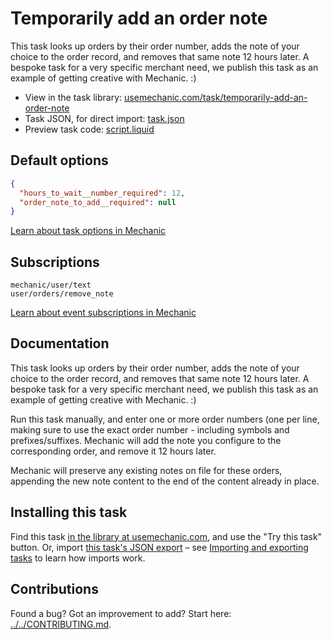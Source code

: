 # Temporarily add an order note

This task looks up orders by their order number, adds the note of your choice to the order record, and removes that same note 12 hours later. A bespoke task for a very specific merchant need, we publish this task as an example of getting creative with Mechanic. :)

* View in the task library: [usemechanic.com/task/temporarily-add-an-order-note](https://usemechanic.com/task/temporarily-add-an-order-note)
* Task JSON, for direct import: [task.json](../../tasks/temporarily-add-an-order-note.json)
* Preview task code: [script.liquid](./script.liquid)

## Default options

```json
{
  "hours_to_wait__number_required": 12,
  "order_note_to_add__required": null
}
```

[Learn about task options in Mechanic](https://docs.usemechanic.com/article/471-task-options)

## Subscriptions

```liquid
mechanic/user/text
user/orders/remove_note
```

[Learn about event subscriptions in Mechanic](https://docs.usemechanic.com/article/408-subscriptions)

## Documentation

This task looks up orders by their order number, adds the note of your choice to the order record, and removes that same note 12 hours later. A bespoke task for a very specific merchant need, we publish this task as an example of getting creative with Mechanic. :)

Run this task manually, and enter one or more order numbers (one per line, making sure to use the exact order number - including symbols and prefixes/suffixes. Mechanic will add the note you configure to the corresponding order, and remove it 12 hours later.

Mechanic will preserve any existing notes on file for these orders, appending the new note content to the end of the content already in place.

## Installing this task

Find this task [in the library at usemechanic.com](https://usemechanic.com/task/temporarily-add-an-order-note), and use the "Try this task" button. Or, import [this task's JSON export](../../tasks/temporarily-add-an-order-note.json) – see [Importing and exporting tasks](https://docs.usemechanic.com/article/505-importing-and-exporting-tasks) to learn how imports work.

## Contributions

Found a bug? Got an improvement to add? Start here: [../../CONTRIBUTING.md](../../CONTRIBUTING.md).
